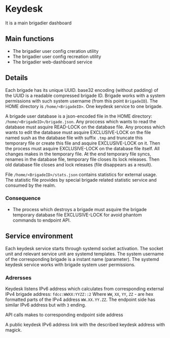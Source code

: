 # Keydesk

It is a main brigadier dashboard

## Main functions

* The brigadier user config creration utility
* The brigadier user config recreation utility
* The brigadier web-dashboard service

## Details

Each brigade has its unique UUID. base32 encoding (without padding) of the UUID is a readable compressed brigade ID. Brigade works with a system permissions with such system username (from this point `BrigadeID`). The HOME directory is `/home/<BrigadeID>`. One keydesk service to one brigade.

A brigade user database is a json-encoded file in the HOME directory: `/home/<BrigadeID>/brigade.json`. Any proccess which wants to read the database must asquire READ-LOCK on the database file. Any process which wants to edit the database must asquire EXCLUSIVE-LOCK on the file named sush as the database file with suffix `.tmp` and truncate this temporary file or create this file and asquire EXCLUSIVE-LOCK on it. Then the process must asquire EXCLUSIVE-LOCK on the database file itself. All changes makes in the temporary file. At the end temporary file syncs, renames in the database file, temporary file closes its lock releases. Then old database file closes and lock releases (file disappears as a result).

File `/home/<BrigadeID>/stats.json` сontains statistics for external usage. The statistic file provides by special brigade related statistic service and consumed by the realm.

### Consequence

* The process which destroys a brigade must asquire the brigade temporary database file EXCLUSIVE-LOCK for avoid phantom commands to endpoint API.

## Service environment

Each keydesk service starts through systemd socket activation. The socket unit and relevant service unit are systemd templates. The system username of the corresponding brigade is a instant name (parameter). The systemd keydesk service works with brigade system user permissions.

### Adrersses 

Keydesk listens IPv6 address which calculates from corresponding external IPv4 brigade address: `fdcc:WWXX:YYZZ::2` Where `WW`, `XX`, `YY`, `ZZ` - are hex formatted parts of the IPv4 address `WW.XX.YY.ZZ`. The endpoint side has similar IPv6 address but with `3` ending.

API calls makes to corresponding endpoint side address

A public keydesk IPv6 address link with the described keydesk address with magick. 
